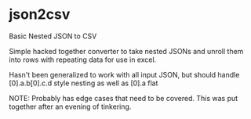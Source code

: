 # json2csv
Basic Nested JSON to CSV

Simple hacked together converter to take nested JSONs and unroll them into rows with repeating data for use in excel.

Hasn't been generalized to work with all input JSON, but should handle [0].a.b[0].c.d style nesting as well as [0].a flat

NOTE: Probably has edge cases that need to be covered. This was put together after an evening of tinkering.